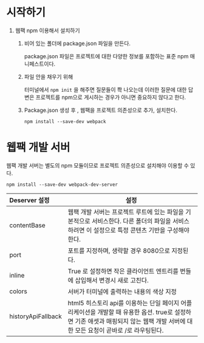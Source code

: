 # 시작하기

1. 웹팩 npm 이용해서 설치하기

   1. 비어 있는 폴더에 package.json 파일을 만든다.

      package.json 파일은 프로젝트에 대한 다양한 정보를 포함하는 표준 npm 매니페스트이다.

   2. 파일 안을 채우기 위해

      터미널에서 `npm init` 을 해주면 질문들이 쫙 나오는데 이러한 질문에 대한 답변은 프로젝트를 npm으로 게시하는 경우가 아니면 중요하지 않다고 한다.

   3. Package.json 생성 후 , 웹팩을 프로젝트 의존성으로 추가, 설치한다.

      `npm install --save-dev webpack`

# 웹팩 개발 서버

웹팩 개발 서버는 별도의 npm 모듈이므로 프로젝트 의존성으로 설치해야 이용할 수 있다.

`npm install --save-dev webpack-dev-server`

| Deserver 설정        | 설정                                       |
| :----------------- | ---------------------------------------- |
| contentBase        | 웹팩 개발 서버는 프로젝트 루트에 있는 파일을 기본적으로 서비스한다. 다른 폴더의 파일을 서비스 하려면 이 설정으로 특정 콘텐츠 기반을 구성해야 한다. |
| port               | 포트를 지정하며, 생략할 경우 8080으로 지정된다.            |
| inline             | True 로 설정하면 작은 클라이언트 엔트리를 번들에 삽입해서 변경시 새로 고친다. |
| colors             | 서버가 터미널에 출력하는 내용의 색상 지정                  |
| historyApiFallback | html5 히스토리 api를 이용하는 단일 페이지 어플리케이션을 개발할 때 유용한 옵션. true로 설정하면 기존 애셋과 매핑되지 않는 웹팩 개발 서버에 대한 모든 요청이 곧바로 /로 라우팅된다. |

